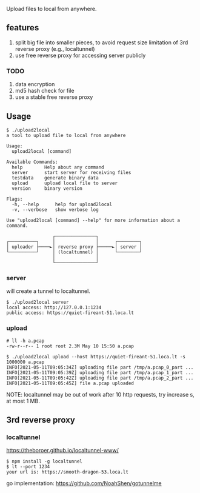 
Upload files to local from anywhere.

## features

1. split big file into smaller pieces, to avoid request size limitation of 3rd reverse proxy (e.g., localtunnel)
2. use free reverse proxy for accessing server publicly

### TODO

1. data encryption
2. md5 hash check for file
3. use a stable free reverse proxy

## Usage

```
$ ./upload2local 
a tool to upload file to local from anywhere

Usage:
  upload2local [command]

Available Commands:
  help        Help about any command
  server      start server for receiving files
  testdata    generate binary data
  upload      upload local file to server
  version     binary version

Flags:
  -h, --help      help for upload2local
  -v, --verbose   show verbose log

Use "upload2local [command] --help" for more information about a command.
```

```
                 ┌───────────────┐
┌──────────┐     │               │      ┌────────┐
│ uploader ├────►│ reverse proxy ├─────►│ server │
└──────────┘     │ (localtunnel) │      └────────┘
                 │               │
                 └───────────────┘
```

### server

will create a tunnel to localtunnel.

```
$ ./upload2local server   
local access: http://127.0.0.1:1234
public access: https://quiet-fireant-51.loca.lt
```

### upload

```
# ll -h a.pcap 
-rw-r--r-- 1 root root 2.3M May 10 15:50 a.pcap

$ ./upload2local upload --host https://quiet-fireant-51.loca.lt -s 1000000 a.pcap
INFO[2021-05-11T09:05:34Z] uploading file part /tmp/a.pcap_0_part ...   
INFO[2021-05-11T09:05:39Z] uploading file part /tmp/a.pcap_1_part ...   
INFO[2021-05-11T09:05:42Z] uploading file part /tmp/a.pcap_2_part ...   
INFO[2021-05-11T09:05:45Z] file a.pcap uploaded                         

```

NOTE: localtunnel may be out of work after 10 http requests, try increase s, at most 1 MB.

## 3rd reverse proxy

### localtunnel

https://theboroer.github.io/localtunnel-www/

```
$ npm install -g localtunnel
$ lt --port 1234
your url is: https://smooth-dragon-53.loca.lt
```

go implementation: https://github.com/NoahShen/gotunnelme
